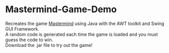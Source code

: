 # Mastermind-Game-Demo
Recreates the game <a href="https://en.wikipedia.org/wiki/Mastermind_(board_game)">Mastermind</a> using Java with the AWT toolkit and Swing GUI Framework.
<br>
A random code is generated each time the game is loaded and you must guess the code to win.
<br>
Download the .jar file to try out the game!
